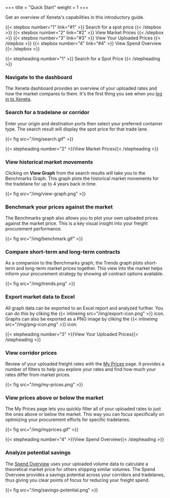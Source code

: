 +++
title = "Quick Start"
weight = 1
+++

Get an overview of Xeneta's capabilities in this introductory guide.

{{< stepbox number="1" link="#1" >}}
 Search for a spot price 
{{< /stepbox >}}
{{< stepbox number="2" link="#2" >}} View Market Prices {{< /stepbox >}}
{{< stepbox number="3" link="#3" >}} View Your Uploaded Prices {{< /stepbox >}}
{{< stepbox number="4" link="#4" >}} View Spend Overview {{< /stepbox >}}

{{< stepheading number="1" >}} Search for a Spot Price {{< /stepheading >}}

### Navigate to the dashboard

The Xeneta dashboard provides an overview of your uploaded rates and how the market compares to them. It's the first thing you see when you [log in to 
Xeneta](http://app.xeneta.com).

### Search for a tradelane or corridor

Enter your origin and destination ports then select your preferred container type. The search result will display the spot price for that trade lane.

{{< fig src="/img/search.gif" >}}

{{< stepheading number="2" >}}View Market Prices{{< /stepheading >}}

### View historical market movements

Clicking on **View Graph** from the search results will take you to the Benchmarks Graph. This graph plots the historical market movements for the tradelane for up to 4 years back in time.

{{< fig src="/img/view-graph.png" >}}

### Benchmark your prices against the market

The Benchmarks graph also allows you to plot your own uploaded prices against the market price. This is a key visual insight into your freight procurement performance.

{{< fig src="/img/benchmark.gif" >}}

### Compare short-term and long-term contracts

As a companion to the Benchmarks graph, the Trends graph plots short-term and long-term market prices together. This view into the market helps inform your procurement strategy by showing all contract options available.

{{< fig src="/img/trends.png" >}}

### Export market data to Excel

All graph data can be exported to an Excel report and analyzed further. You can do this by cliking the {{< inlineimg src="/img/export-icon.png" >}} icon. Graphs can also be exported as a PNG image by cliking the {{< inlineimg src="/img/png-icon.png" >}} icon.

{{< stepheading number="3" >}}View Your Uploaded Prices{{< /stepheading >}}

### View corridor prices

Review of your uploaded freight rates with the [My Prices](https://app.xeneta.com/ocean/prices/corridors) page. It provides a number of filters to help you explore your rates and find how much your rates differ from market prices.

{{< fig src="/img/my-prices.png" >}}

### View prices above or below the market

The My Prices page lets you quickly filter all of your uploaded rates to just the ones above or below the market. This way you can focus specifically on optimizing your procurement efforts for specific tradelanes.

{{< fig src="/img/myprices.gif" >}}

{{< stepheading number="4" >}}View Spend Overview{{< /stepheading >}}

### Analyze potential savings

The [Spend Overview](https://app.xeneta.com/ocean/spend/corridors) uses your uploaded volume data to calculate a theoretical market price for others shipping similar volumes. The Spend Overview provides a savings potential across your corridors and tradelanes, thus giving you clear points of focus for reducing your freight spend.

{{< fig src="/img/savings-potential.png" >}}

<!--

{{< fig src="/img/futures-1.png" text="Figure 3 — Freight rates with the contract horizon." >}}

{{< fig src="/futures-1.png" text="Figure 3 — Freight rates with the contract horizon." >}}

-->